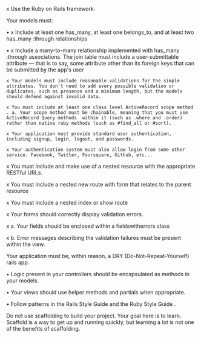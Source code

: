x Use the Ruby on Rails framework.

Your models must:

 • x Include at least one has_many, at least one belongs_to, and at least two has_many :through relationships

•  x Include a many-to-many relationship implemented with has_many :through associations. The join table must include a user-submittable attribute — that is to say, some attribute other than its foreign keys that can be submitted by the app's user

    x Your models must include reasonable validations for the simple attributes. You don't need to add every possible validation or duplicates, such as presence and a minimum length, but the models should defend against invalid data.

    x You must include at least one class level ActiveRecord scope method . a. Your scope method must be chainable, meaning that you must use ActiveRecord Query methods  within it (such as .where and .order) rather than native ruby methods (such as #find_all or #sort).

    x Your application must provide standard user authentication, including signup, login, logout, and passwords.

    x Your authentication system must also allow login from some other service. Facebook, Twitter, Foursquare, Github, etc...

x You must include and make use of a nested resource with the appropriate RESTful URLs.

x You must include a nested new route with form that relates to the parent resource

x You must include a nested index or show route

x Your forms should correctly display validation errors.

x a. Your fields should be enclosed within a fieldswitherrors class

x b. Error messages describing the validation failures must be present within the view.

Your application must be, within reason, a DRY (Do-Not-Repeat-Yourself) rails app.

• Logic present in your controllers should be encapsulated as methods in your models.

• Your views should use helper methods and partials when appropriate.

• Follow patterns in the Rails Style Guide  and the Ruby Style Guide .

Do not use scaffolding to build your project. Your goal here is to learn. Scaffold is a way to get up and running quickly, but learning a lot is not one of the benefits of scaffolding.